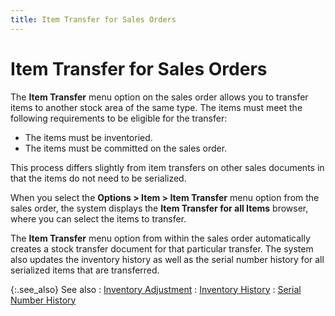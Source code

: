 ```yaml
---
title: Item Transfer for Sales Orders
---
```


# Item Transfer for Sales Orders


The **Item Transfer** menu option  on the sales order allows you to transfer items to another stock area  of the same type. The items must meet the following requirements to be  eligible for the transfer:

- The items must  be inventoried.
- The items must  be committed on the sales order.



This process differs slightly from item transfers on other sales documents  in that the items do not need to be serialized.


When you select the **Options &gt; Item 
 &gt; Item Transfer** menu option from the sales order, the system  displays the **Item 
 Transfer for all Items** browser, where you can select the items  to transfer.


The **Item Transfer** menu option  from within the sales order automatically creates a stock transfer document  for that particular transfer. The system also updates the inventory history  as well as the serial number history for all serialized items that are  transferred.


{:.see_also}
See also
: [Inventory  Adjustment]({{site.wm_chm}}/inv-adj/inventory_adjustments.html)
: [Inventory  History]({{site.mi_chm}}/misc/inventory_history_grid.html)
: [Serial Number  History]({{site.sp_baseurl}}/sales-docs/sales-orders/so-proc/cmt-items/enter-cmt-qty/serial_number_history.html)
